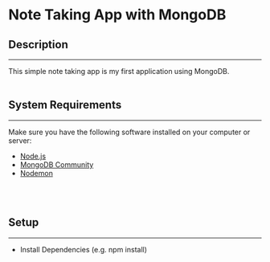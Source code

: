 # Note Taking App with MongoDB
## Description
___

This simple note taking app is my first application using MongoDB.
<br />
<br />

## System Requirements
___


Make sure you have the following software installed on your computer or server:

- [Node.js](https://nodejs.org/en/)
- [MongoDB Community](https://docs.mongodb.com/manual/administration/install-community/)
- [Nodemon](https://nodemon.io/)
<br />
<br />

## Setup
___

* Install Dependencies (e.g. npm install)


